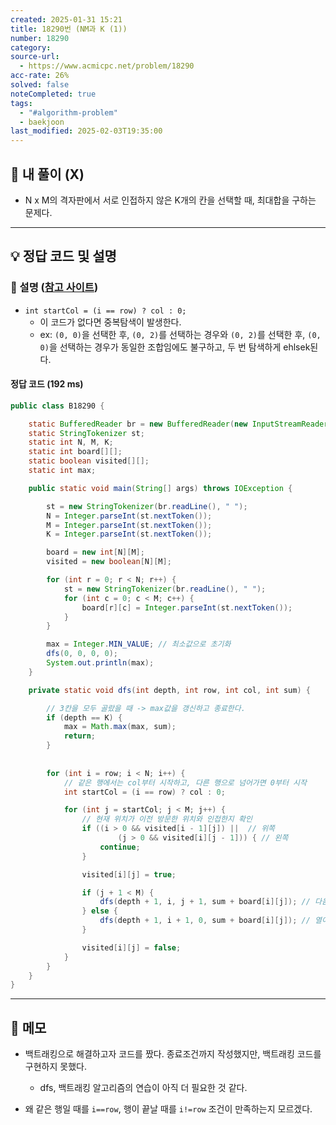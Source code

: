 ```yaml
---
created: 2025-01-31 15:21
title: 18290번 (NM과 K (1))
number: 18290
category: 
source-url:
  - https://www.acmicpc.net/problem/18290
acc-rate: 26%
solved: false
noteCompleted: true
tags:
  - "#algorithm-problem"
  - baekjoon
last_modified: 2025-02-03T19:35:00
---
```

## 💁 내 풀이 (X)
- N x M의 격자판에서 서로 인접하지 않은 K개의 칸을 선택할 때, 최대합을 구하는 문제다.
---
## 💡 정답 코드 및 설명
### 🍪 설명 ([참고 사이트](https://sirobako.co.kr/detail/95))
- `int startCol = (i == row) ? col : 0;`
	- 이 코드가 없다면 중복탐색이 발생한다.
	- ex: `(0, 0)`을 선택한 후, `(0, 2)`를 선택하는 경우와 `(0, 2)`를 선택한 후, `(0, 0)`을 선택하는 경우가 동일한 조합임에도 불구하고, 두 번 탐색하게 ehlsek된다.
#### 정답 코드 (192 ms)
```java
public class B18290 {

    static BufferedReader br = new BufferedReader(new InputStreamReader(System.in));
    static StringTokenizer st;
    static int N, M, K;
    static int board[][];
    static boolean visited[][];
    static int max;

    public static void main(String[] args) throws IOException {

        st = new StringTokenizer(br.readLine(), " ");
        N = Integer.parseInt(st.nextToken());
        M = Integer.parseInt(st.nextToken());
        K = Integer.parseInt(st.nextToken());

        board = new int[N][M];
        visited = new boolean[N][M];

        for (int r = 0; r < N; r++) {
            st = new StringTokenizer(br.readLine(), " ");
            for (int c = 0; c < M; c++) {
                board[r][c] = Integer.parseInt(st.nextToken());
            }
        }

        max = Integer.MIN_VALUE; // 최소값으로 초기화
        dfs(0, 0, 0, 0);
        System.out.println(max);
    }

    private static void dfs(int depth, int row, int col, int sum) {

		// 3칸을 모두 골랐을 때 -> max값을 갱신하고 종료한다.
        if (depth == K) {
            max = Math.max(max, sum);
            return;
        }
		
		
        for (int i = row; i < N; i++) {
	        // 같은 행에서는 col부터 시작하고, 다른 행으로 넘어가면 0부터 시작
            int startCol = (i == row) ? col : 0; 

            for (int j = startCol; j < M; j++) {
                // 현재 위치가 이전 방문한 위치와 인접한지 확인
                if ((i > 0 && visited[i - 1][j]) ||  // 위쪽
                        (j > 0 && visited[i][j - 1])) { // 왼쪽
                    continue;
                }

                visited[i][j] = true;

                if (j + 1 < M) {
                    dfs(depth + 1, i, j + 1, sum + board[i][j]); // 다음 열로 진행
                } else {
                    dfs(depth + 1, i + 1, 0, sum + board[i][j]); // 열이 끝나면 다음 행으로 이동
                }

                visited[i][j] = false;
            }
        }
    }
}
```

---
## 📝 메모 
- 백트래킹으로 해결하고자 코드를 짰다. 종료조건까지 작성했지만, 백트래킹 코드를 구현하지 못했다.
	- dfs, 백트래킹 알고리즘의 연습이 아직 더 필요한 것 같다.

- 왜 같은 행일 때를 `i==row`, 행이 끝날 때를 `i!=row` 조건이 만족하는지 모르겠다.






